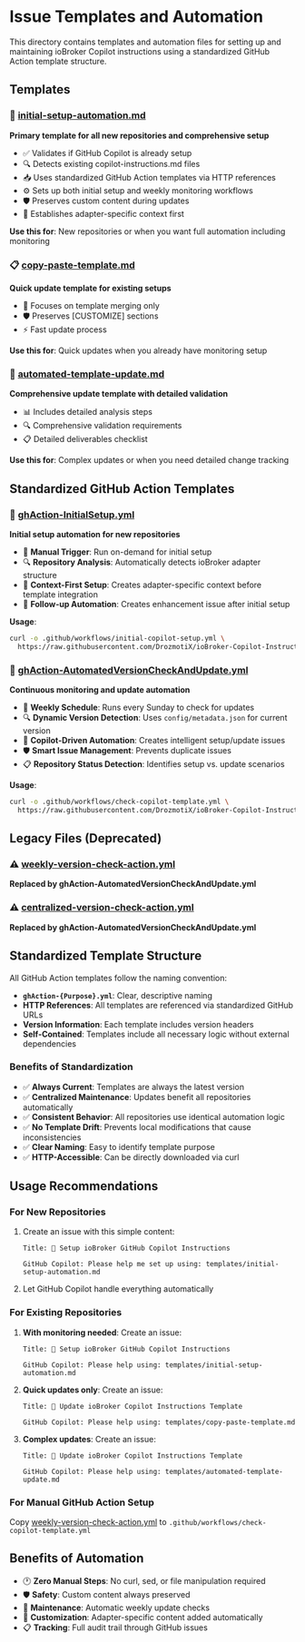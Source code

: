 # Issue Templates and Automation

This directory contains templates and automation files for setting up and maintaining ioBroker Copilot instructions using a standardized GitHub Action template structure.

## Templates

### 🚀 [initial-setup-automation.md](initial-setup-automation.md)
**Primary template for all new repositories and comprehensive setup**

- ✅ Validates if GitHub Copilot is already setup
- 🔍 Detects existing copilot-instructions.md files
- 📥 Uses standardized GitHub Action templates via HTTP references
- ⚙️ Sets up both initial setup and weekly monitoring workflows
- 🛡️ Preserves custom content during updates
- 🎯 Establishes adapter-specific context first

**Use this for**: New repositories or when you want full automation including monitoring

### 📋 [copy-paste-template.md](copy-paste-template.md)
**Quick update template for existing setups**

- 🔄 Focuses on template merging only
- 🛡️ Preserves [CUSTOMIZE] sections
- ⚡ Fast update process

**Use this for**: Quick updates when you already have monitoring setup

### 🔧 [automated-template-update.md](automated-template-update.md)  
**Comprehensive update template with detailed validation**

- 📊 Includes detailed analysis steps
- 🔍 Comprehensive validation requirements
- 📋 Detailed deliverables checklist

**Use this for**: Complex updates or when you need detailed change tracking

## Standardized GitHub Action Templates

### 🎯 [ghAction-InitialSetup.yml](ghAction-InitialSetup.yml)
**Initial setup automation for new repositories**

- 🚀 **Manual Trigger**: Run on-demand for initial setup
- 🔍 **Repository Analysis**: Automatically detects ioBroker adapter structure
- 📝 **Context-First Setup**: Creates adapter-specific context before template integration
- 🔄 **Follow-up Automation**: Creates enhancement issue after initial setup

**Usage**:
```bash
curl -o .github/workflows/initial-copilot-setup.yml \
  https://raw.githubusercontent.com/DrozmotiX/ioBroker-Copilot-Instructions/main/templates/ghAction-InitialSetup.yml
```

### 📅 [ghAction-AutomatedVersionCheckAndUpdate.yml](ghAction-AutomatedVersionCheckAndUpdate.yml)
**Continuous monitoring and update automation**

- 📅 **Weekly Schedule**: Runs every Sunday to check for updates
- 🔍 **Dynamic Version Detection**: Uses `config/metadata.json` for current version
- 🤖 **Copilot-Driven Automation**: Creates intelligent setup/update issues
- 🛡️ **Smart Issue Management**: Prevents duplicate issues
- 📋 **Repository Status Detection**: Identifies setup vs. update scenarios

**Usage**:
```bash
curl -o .github/workflows/check-copilot-template.yml \
  https://raw.githubusercontent.com/DrozmotiX/ioBroker-Copilot-Instructions/main/templates/ghAction-AutomatedVersionCheckAndUpdate.yml
```

## Legacy Files (Deprecated)

### ⚠️ [weekly-version-check-action.yml](weekly-version-check-action.yml)
**Replaced by ghAction-AutomatedVersionCheckAndUpdate.yml**

### ⚠️ [centralized-version-check-action.yml](centralized-version-check-action.yml)
**Replaced by ghAction-AutomatedVersionCheckAndUpdate.yml**

## Standardized Template Structure

All GitHub Action templates follow the naming convention:
- **`ghAction-{Purpose}.yml`**: Clear, descriptive naming
- **HTTP References**: All templates are referenced via standardized GitHub URLs
- **Version Information**: Each template includes version headers
- **Self-Contained**: Templates include all necessary logic without external dependencies

### Benefits of Standardization

- ✅ **Always Current**: Templates are always the latest version
- ✅ **Centralized Maintenance**: Updates benefit all repositories automatically  
- ✅ **Consistent Behavior**: All repositories use identical automation logic
- ✅ **No Template Drift**: Prevents local modifications that cause inconsistencies
- ✅ **Clear Naming**: Easy to identify template purpose
- ✅ **HTTP-Accessible**: Can be directly downloaded via curl

## Usage Recommendations

### For New Repositories
1. Create an issue with this simple content:
   ```
   Title: 🤖 Setup ioBroker GitHub Copilot Instructions
   
   GitHub Copilot: Please help me set up using: templates/initial-setup-automation.md
   ```
2. Let GitHub Copilot handle everything automatically

### For Existing Repositories  
1. **With monitoring needed**: Create an issue:
   ```
   Title: 🤖 Setup ioBroker GitHub Copilot Instructions
   
   GitHub Copilot: Please help using: templates/initial-setup-automation.md
   ```
2. **Quick updates only**: Create an issue:
   ```
   Title: 🤖 Update ioBroker Copilot Instructions Template
   
   GitHub Copilot: Please help using: templates/copy-paste-template.md
   ```
3. **Complex updates**: Create an issue:
   ```
   Title: 🤖 Update ioBroker Copilot Instructions Template
   
   GitHub Copilot: Please help using: templates/automated-template-update.md
   ```

### For Manual GitHub Action Setup
Copy [weekly-version-check-action.yml](weekly-version-check-action.yml) to `.github/workflows/check-copilot-template.yml`

## Benefits of Automation

- 🕐 **Zero Manual Steps**: No curl, sed, or file manipulation required
- 🛡️ **Safety**: Custom content always preserved  
- 📅 **Maintenance**: Automatic weekly update checks
- 🎯 **Customization**: Adapter-specific content added automatically
- 📋 **Tracking**: Full audit trail through GitHub issues